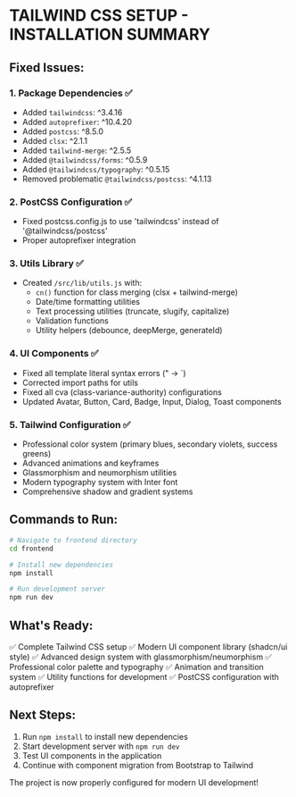# TAILWIND CSS SETUP - INSTALLATION SUMMARY

## Fixed Issues:

### 1. Package Dependencies ✅
- Added `tailwindcss`: ^3.4.16
- Added `autoprefixer`: ^10.4.20  
- Added `postcss`: ^8.5.0
- Added `clsx`: ^2.1.1
- Added `tailwind-merge`: ^2.5.5
- Added `@tailwindcss/forms`: ^0.5.9
- Added `@tailwindcss/typography`: ^0.5.15
- Removed problematic `@tailwindcss/postcss`: ^4.1.13

### 2. PostCSS Configuration ✅
- Fixed postcss.config.js to use 'tailwindcss' instead of '@tailwindcss/postcss'
- Proper autoprefixer integration

### 3. Utils Library ✅
- Created `/src/lib/utils.js` with:
  - `cn()` function for class merging (clsx + tailwind-merge)
  - Date/time formatting utilities
  - Text processing utilities (truncate, slugify, capitalize)
  - Validation functions
  - Utility helpers (debounce, deepMerge, generateId)

### 4. UI Components ✅
- Fixed all template literal syntax errors (\" → `)
- Corrected import paths for utils
- Fixed all cva (class-variance-authority) configurations
- Updated Avatar, Button, Card, Badge, Input, Dialog, Toast components

### 5. Tailwind Configuration ✅
- Professional color system (primary blues, secondary violets, success greens)
- Advanced animations and keyframes
- Glassmorphism and neumorphism utilities
- Modern typography system with Inter font
- Comprehensive shadow and gradient systems

## Commands to Run:

```bash
# Navigate to frontend directory
cd frontend

# Install new dependencies
npm install

# Run development server
npm run dev
```

## What's Ready:

✅ Complete Tailwind CSS setup
✅ Modern UI component library (shadcn/ui style)
✅ Advanced design system with glassmorphism/neumorphism
✅ Professional color palette and typography
✅ Animation and transition system
✅ Utility functions for development
✅ PostCSS configuration with autoprefixer

## Next Steps:

1. Run `npm install` to install new dependencies
2. Start development server with `npm run dev`
3. Test UI components in the application
4. Continue with component migration from Bootstrap to Tailwind

The project is now properly configured for modern UI development!